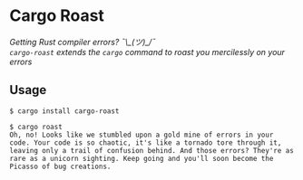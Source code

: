 # Cargo Roast

_Getting Rust compiler errors? ¯\\\_(ツ)\_/¯_
<br>
_`cargo-roast` extends the `cargo` command to roast you mercilessly on your errors_

## Usage

```console
$ cargo install cargo-roast

$ cargo roast
Oh, no! Looks like we stumbled upon a gold mine of errors in your code. Your code is so chaotic, it's like a tornado tore through it, leaving only a trail of confusion behind. And those errors? They're as rare as a unicorn sighting. Keep going and you'll soon become the Picasso of bug creations.
```
